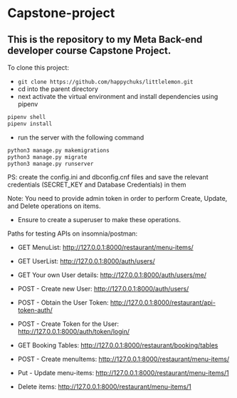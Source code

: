 

# Capstone-project

## This is the repository to my Meta Back-end developer course Capstone Project.

To clone this project:

- ```git clone https://github.com/happychuks/littlelemon.git```
- cd into the parent directory
- next activate the virtual environment and install dependencies using pipenv
```bash 
pipenv shell
pipenv install
```
- run the server with the following command
```bash
python3 manage.py makemigrations
python3 manage.py migrate
python3 manage.py runserver 
```
PS: create the config.ini and dbconfig.cnf files and save the relevant credentials (SECRET_KEY and Database Credentials) in them

Note: You need to provide admin token in order to perform Create, Update, and Delete operations on items.

- Ensure to create a superuser to make these operations.

Paths for testing APIs on insomnia/postman:

- GET MenuList: http://127.0.0.1:8000/restaurant/menu-items/

- GET UserList: http://127.0.0.1:8000/auth/users/

- GET Your own User details: http://127.0.0.1:8000/auth/users/me/

- POST - Create new User: http://127.0.0.1:8000/auth/users/

- POST - Obtain the User Token: http://127.0.0.1:8000/restaurant/api-token-auth/

- POST - Create Token for the User: http://127.0.0.1:8000/auth/token/login/

- GET Booking Tables: http://127.0.0.1:8000/restaurant/booking/tables

- POST - Create menuItems: http://127.0.0.1:8000/restaurant/menu-items/

- Put - Update menu-items: http://127.0.0.1:8000/restaurant/menu-items/1

- Delete items: http://127.0.0.1:8000/restaurant/menu-items/1
